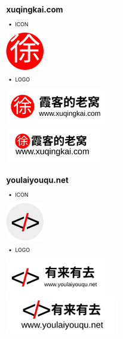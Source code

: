 ## 
## xuqingkai.com

- ICON
<img src="./xuqingkai.com/icon.svg" height="100" />

- LOGO
<img src="./xuqingkai.com/logo1.svg" height="100" />
<img src="./xuqingkai.com/logo2.svg" height="100" />

##  
## youlaiyouqu.net

- ICON
<img src="./youlaiyouqu.net/icon.svg" height="100" />

- LOGO
<img src="./youlaiyouqu.net/logo1.svg" height="100" />
<img src="./youlaiyouqu.net/logo2.svg" height="100" />
